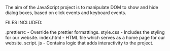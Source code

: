The aim of the JavaScript project is to manipulate DOM to show and hide dialog boxes, based on click events and keyboard events.

FILES INCLUDED:

.prettierrc - Override the prettier formattings.
style.css - Includes the styling for our website.
index.html - HTML file which serves as a home page for our website.
script. js - Contains logic that adds interactivity to the project.

